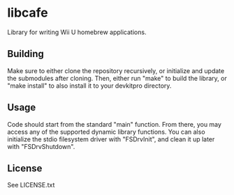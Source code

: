 # libcafe

Library for writing Wii U homebrew applications.

## Building

Make sure to either clone the repository recursively, or initialize and update the submodules after cloning. Then, either run "make" to build the library, or "make install" to also install it to your devkitpro directory.

## Usage

Code should start from the standard "main" function. From there, you may access any of the supported dynamic library functions. You can also initialize the stdio filesystem driver with "FSDrvInit", and clean it up later with "FSDrvShutdown".

## License

See LICENSE.txt